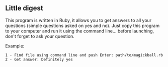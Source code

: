 ## Little digest

This program is written in Ruby, it allows you to get answers to all your questions (simple questions asked on yes and no).
Just copy this program to your computer and run it using the command line... before launching, don't forget to ask your question.

Example:
```
1 - Find file using command line and push Enter: path/to/magickball.rb
2 - Get answer: Definitely yes
```
